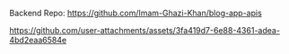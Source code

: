 
Backend Repo: https://github.com/Imam-Ghazi-Khan/blog-app-apis



https://github.com/user-attachments/assets/3fa419d7-6e88-4361-adea-4bd2eaa6584e

